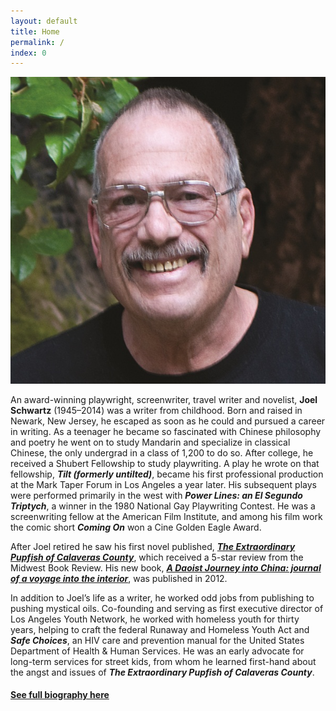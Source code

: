 ```yaml
---
layout: default
title: Home
permalink: /
index: 0
---
```


![Joel Schwartz (photo: Laurie York)](/assets/images/head-shot.jpg)

An award-winning playwright, screenwriter, travel writer and novelist, **Joel Schwartz** (1945–2014) was a writer from childhood. Born and raised in Newark, New Jersey, he escaped as soon as he could and pursued a career in writing. As a teenager he became so fascinated with Chinese philosophy and poetry he went on to study Mandarin and specialize in classical Chinese, the only undergrad in a class of 1,200 to do so. After college, he received a Shubert Fellowship to study playwriting. A play he wrote on that fellowship, ***Tilt (formerly untilted)***, became his first professional production at the Mark Taper Forum in Los Angeles a year later. His subsequent plays were performed primarily in the west with ***Power Lines: an El Segundo Triptych***, a winner in the 1980 National Gay Playwriting Contest. He was a screenwriting fellow at the American Film Institute, and among his film work the comic short ***Coming On*** won a Cine Golden Eagle Award.

After Joel retired he saw his first novel published, ***[The Extraordinary Pupfish of Calaveras County](/books/extraordinary-pupfish)***, which received a 5-star review from the Midwest Book Review. His new book, [***A Daoist Journey into China: journal of a voyage into the interior***](/books/daoist-journey), was published in 2012.

In addition to Joel’s life as a writer, he worked odd jobs from publishing to pushing mystical oils. Co-founding and serving as first executive director of Los Angeles Youth Network, he worked with homeless youth for thirty years, helping to craft the federal Runaway and Homeless Youth Act and ***Safe Choices***, an HIV care and prevention manual for the United States Department of Health & Human Services. He was an early advocate for long-term services for street kids, from whom he learned first-hand about the angst and issues of ***The Extraordinary Pupfish of Calaveras County***.

#### [See full biography here](/biography)
